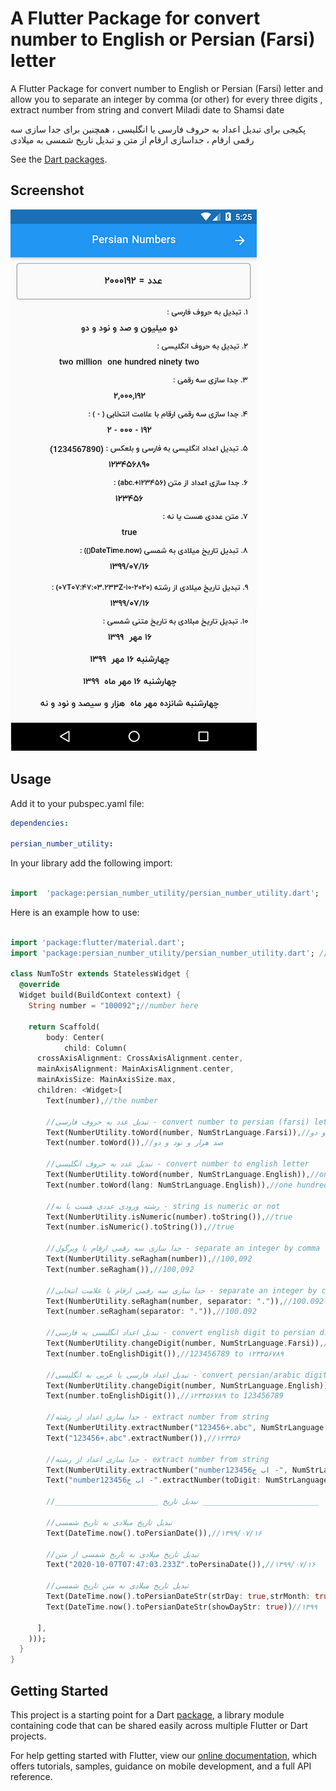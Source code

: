 # A Flutter Package for convert number to English or Persian (Farsi) letter

A Flutter Package for convert number to English or Persian (Farsi) letter and allow you to separate an integer by comma (or other) for every three digits , extract number from string and convert Miladi date to Shamsi date

پکیجی برای تبدیل اعداد به حروف فارسی یا انگلیسی ، همچنین برای جدا سازی سه رقمی ارقام ، جداسازی ارقام از متن و تبدیل تاریخ شمسی به میلادی

See the [Dart packages](https://pub.dev/packages/persian_number_utility).

## Screenshot

![](screenshot.png)

## Usage

Add it to your pubspec.yaml file:

```yaml
dependencies:

persian_number_utility:
```

In your library add the following import:

```dart

import  'package:persian_number_utility/persian_number_utility.dart';

```

Here is an example how to use:

```dart

import 'package:flutter/material.dart';
import 'package:persian_number_utility/persian_number_utility.dart'; //import

class NumToStr extends StatelessWidget {
  @override
  Widget build(BuildContext context) {
    String number = "100092";//number here

    return Scaffold(
        body: Center(
            child: Column(
      crossAxisAlignment: CrossAxisAlignment.center,
      mainAxisAlignment: MainAxisAlignment.center,
      mainAxisSize: MainAxisSize.max,
      children: <Widget>[
        Text(number),//the number

        //تبدیل عدد به حروف فارسی - convert number to persian (farsi) letter
        Text(NumberUtility.toWord(number, NumStrLanguage.Farsi)),//صد هزار و نود و دو
        Text(number.toWord()),//صد هزار و نود و دو

        //تبدیل عدد به حروف انگلیسی - convert number to english letter
        Text(NumberUtility.toWord(number, NumStrLanguage.English)),//one hundred thousand ninety two
        Text(number.toWord(lang: NumStrLanguage.English)),//one hundred thousand ninety two

        //رشته ورودی عددی هست یا نه - string is numeric or not
        Text(NumberUtility.isNumeric(number).toString()),//true
        Text(number.isNumeric().toString()),//true

        //جدا سازی سه رقمی ارقام با ویرگول - separate an integer by comma for every three digits
        Text(NumberUtility.seRagham(number)),//100,092
        Text(number.seRagham()),//100,092

        //جدا سازی سه رقمی ارقام با علامت انتخابی - separate an integer by custom character for every three digits
        Text(NumberUtility.seRagham(number, separator: ".")),//100.092
        Text(number.seRagham(separator: ".")),//100.092

        //تبدیل اعداد انگلیسی به فارسی - convert english digit to persian digit
        Text(NumberUtility.changeDigit(number, NumStrLanguage.Farsi)),//123456789 to ۱۲۳۴۵۶۷۸۹
        Text(number.toEnglishDigit()),//123456789 to ۱۲۳۴۵۶۷۸۹

        //تبدیل اعداد فارسی یا عربی به انگلیسی - convert persian/arabic digit to english digit
        Text(NumberUtility.changeDigit(number, NumStrLanguage.English)),//۱۲۳۴۵۶۷۸۹ to 123456789
        Text(number.toEnglishDigit()),//۱۲۳۴۵۶۷۸۹ to 123456789

        //جدا سازی اعداد از رشته - extract number from string
        Text(NumberUtility.extractNumber("123456+.abc", NumStrLanguage.Farsi)),//۱۲۳۴۵۶
        Text("123456+.abc".extractNumber()),//۱۲۳۴۵۶

        //جدا سازی اعداد از رشته - extract number from string
        Text(NumberUtility.extractNumber("number123456اب ج -", NumStrLanguage.English)),//123456
        Text("number123456اب ج -".extractNumber(toDigit: NumStrLanguage.English)),//123456

        //_______________________ تبدیل تاریخ __________________________

        //تبدیل تاریخ میلادی به تاریخ شمسی
        Text(DateTime.now().toPersianDate()),//۱۳۹۹/۰۷/۱۶

        //تبدیل تاریخ میلادی به تاریخ شمسی از متن
        Text("2020-10-07T07:47:03.233Z".toPersinaDate()),//۱۳۹۹/۰۷/۱۶

        //تبدیل تاریخ میلادی به متن تاریخ شمسی
        Text(DateTime.now().toPersianDateStr(strDay: true,strMonth: true)),// شانزده مهر  ۱۳۹۹
        Text(DateTime.now().toPersianDateStr(showDayStr: true))//چهارشنبه ۱۶ مهر  ۱۳۹۹

      ],
    )));
  }
}


```

## Getting Started

This project is a starting point for a Dart
[package](https://flutter.dev/developing-packages/),
a library module containing code that can be shared easily across
multiple Flutter or Dart projects.

For help getting started with Flutter, view our
[online documentation](https://flutter.dev/docs), which offers tutorials,
samples, guidance on mobile development, and a full API reference.
